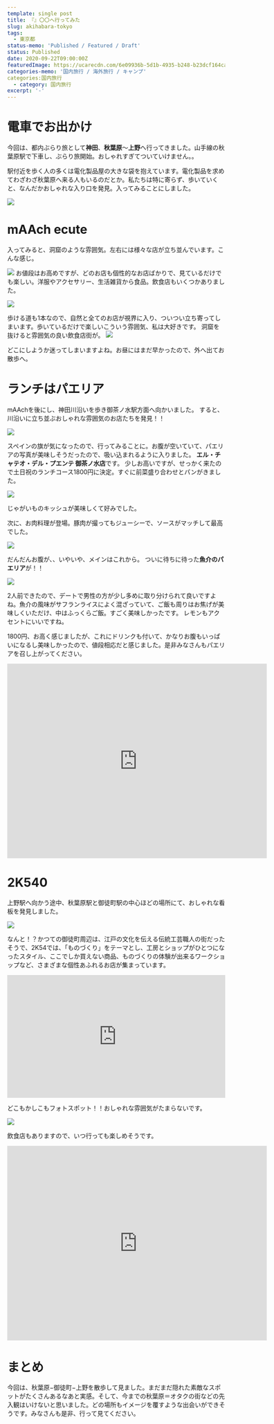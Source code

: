 ```yaml
---
template: single post
title: 『』〇〇へ行ってみた
slug: akihabara-tokyo
tags:
  - 東京都
status-memo: 'Published / Featured / Draft'
status: Published
date: 2020-09-22T09:00:00Z
featuredImage: https://ucarecdn.com/6e09936b-5d1b-4935-b248-b23dcf164ca0/
categories-memo: '国内旅行 / 海外旅行 / キャンプ'
categories:国内旅行
  - category: 国内旅行
excerpt: '-'
---
```


# 電車でお出かけ
今回は、都内ぶらり旅として**神田**、**秋葉原**〜**上野**へ行ってきました。山手線の秋葉原駅で下車し、ぶらり旅開始。おしゃれすぎてついていけません。。

駅付近を歩く人の多くは電化製品屋の大きな袋を抱えています。電化製品を求めてわざわざ秋葉原へ来る人もいるのだとか。私たちは特に寄らず、歩いていくと、なんだかおしゃれな入り口を発見。入ってみることにしました。

![](https://ucarecdn.com/38dc3f85-ce5c-490b-a63c-416f22bfce76/)

# mAAch ecute
入ってみると、洞窟のような雰囲気。左右には様々な店が立ち並んでいます。こんな感じ。

![](https://ucarecdn.com/ec8322bd-a589-44d5-855e-4bc17e6275d1/)
お値段はお高めですが、どのお店も個性的なお店ばかりで、見ているだけでも楽しい。洋服やアクセサリー、生活雑貨から食品。飲食店もいくつかありました。

![](https://ucarecdn.com/bbf4ef61-9588-448c-b05d-ddf19ac99ee7/)

歩ける道も1本なので、自然と全てのお店が視界に入り、ついつい立ち寄ってしまいます。歩いているだけで楽しいこういう雰囲気、私は大好きです。
洞窟を抜けると雰囲気の良い飲食店街が。
![](https://ucarecdn.com/1b4b9b74-b15e-43f2-9d46-6eac80d88218/)

どこにしようか迷ってしまいますよね。お昼にはまだ早かったので、外へ出てお散歩へ。

# ランチはパエリア

mAAchを後にし、神田川沿いを歩き御茶ノ水駅方面へ向かいました。
すると、川沿いに立ち並ぶおしゃれな雰囲気のお店たちを発見！！

![](https://ucarecdn.com/9b689474-b4ba-4d3e-92a3-70551a884ba8/)

スペインの旗が気になったので、行ってみることに。お腹が空いていて、パエリアの写真が美味しそうだったので、吸い込まれるように入りました。
**エル・チャテオ・デル・プエンテ 御茶ノ水店**です。
少しお高いですが、せっかく来たので土日祝のランチコース1800円に決定。すぐに前菜盛り合わせとパンがきました。

![](https://ucarecdn.com/7ae6f71a-8b2f-424d-896c-fa07b5b0994d/)

じゃがいものキッシュが美味しくて好みでした。

次に、お肉料理が登場。豚肉が撮ってもジューシーで、ソースがマッチして最高でした。

![](https://ucarecdn.com/2c101507-12de-4d2f-aca0-2f2d3d0b38e5/)

だんだんお腹が、、いやいや、メインはこれから。
ついに待ちに待った**魚介のパエリア**が！！

![](https://ucarecdn.com/3a612182-353d-4112-af2c-fb34e2f28e4f/)

2人前できたので、デートで男性の方が少し多めに取り分けられて良いですよね。魚介の風味がサフランライスによく混ざっていて、ご飯も周りはお焦げが美味しくいただけ、中はふっくらご飯。すごく美味しかったです。
レモンもアクセントにいいですね。

1800円、お高く感じましたが、これにドリンクも付いて、かなりお腹もいっぱいになるし美味しかったので、値段相応だと感じました。是非みなさんもパエリアを召し上がってください。

<iframe src="https://www.google.com/maps/embed?pb=!1m18!1m12!1m3!1d12961.198901266442!2d139.7566066285989!3d35.69424123305795!2m3!1f0!2f0!3f0!3m2!1i1024!2i768!4f13.1!3m3!1m2!1s0x60188c1c8813bd89%3A0xd3d1b8d3416916a3!2z44Ko44Or44O744OB44Oj44OG44Kq44O744OH44Or44O744OX44Ko44Oz44OGIOW-oeiMtuODjuawtOW6lw!5e0!3m2!1sja!2sjp!4v1600746607030!5m2!1sja!2sjp" width="600" height="450" frameborder="0" style="border:0;" allowfullscreen="" aria-hidden="false" tabindex="0"></iframe>

# 2K540
上野駅へ向かう途中、秋葉原駅と御徒町駅の中心ほどの場所にて、おしゃれな看板を発見しました。

![](https://ucarecdn.com/de1756b1-72fd-4081-a0e2-6b7289b8879b/)

なんと！？かつての御徒町周辺は、江戸の文化を伝える伝統工芸職人の街だったそうで、2K54では、「ものづくり」をテーマとし、工房とショップがひとつになったスタイル、ここでしか買えない商品、ものづくりの体験が出来るワークショップなど、さまざまな個性あふれるお店が集まっています。


<div style="left: 0; width: 100%; height: 0; position: relative; padding-bottom: 56.25%;"><iframe src="https://www.youtube.com/embed/trXEkIvhDyY?rel=0" style="border: 0; top: 0; left: 0; width: 100%; height: 100%; position: absolute;" allowfullscreen scrolling="no" allow="encrypted-media; accelerometer; gyroscope; picture-in-picture"></iframe></div>

どこもかしこもフォトスポット！！おしゃれな雰囲気がたまらないです。

![](https://ucarecdn.com/ac1a2d22-dc6f-4684-a119-716c10f728e5/)

飲食店もありますので、いつ行っても楽しめそうです。

<iframe src="https://www.google.com/maps/embed?pb=!1m14!1m8!1m3!1d6479.741744437516!2d139.772168!3d35.7047951!3m2!1i1024!2i768!4f13.1!3m3!1m2!1s0x60188ea0b60f30af%3A0xf1c7be64d36acd23!2s2k540%20AKI-OKA%20ARTISAN!5e0!3m2!1sja!2sjp!4v1600747944313!5m2!1sja!2sjp" width="600" height="450" frameborder="0" style="border:0;" allowfullscreen="" aria-hidden="false" tabindex="0"></iframe>

# まとめ
今回は、秋葉原−御徒町−上野を散歩して見ました。まだまだ隠れた素敵なスポットがたくさんあるなあと実感。そして、今までの秋葉原＝オタクの街などの先入観はいけないと思いました。どの場所もイメージを覆すような出会いができそうです。みなさんも是非、行って見てください。



